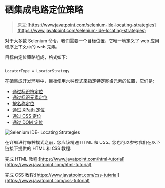 # 硒集成电路定位策略

> 原文:[https://www.javatpoint.com/selenium-ide-locating-strategies](https://www.javatpoint.com/selenium-ide-locating-strategies)

对于大多数 Selenium 命令，我们需要一个目标位置，它唯一地定义了 web 应用程序上下文中的 web 元素。

目标由定位策略组成，格式如下:

```

LocatorType = LocatorStrategy

```

在硒集成开发环境中，目标使用六种模式来指定特定网络元素的位置，它们是:

*   [通过标识符定位](selenium-ide-locating-strategies-by-identifier)
*   [通过标识元素定位](selenium-ide-locating-strategies-by-id)
*   [按名称定位](selenium-ide-locating-strategies-by-name)
*   [通过 XPath 定位](selenium-ide-locating-strategies-by-xpath)
*   [通过 CSS 定位](selenium-ide-locating-strategies-by-css)
*   [通过 DOM 定位](selenium-ide-locating-strategies-by-dom)

![Selenium IDE- Locating Strategies](../Images/b8ff4535343c8bfac442748febeeefc6.png)

在详细进行每种模式之前，您应该精通 HTML 和 CSS。您也可以参考我们在以下链接下提供的 HTML 和 CSS 教程:

完成 HTML 教程:[https://www.javatpoint.com/html-tutorial](https://www.javatpoint.com/html-tutorial)

完成 CSS 教程:[https://www.javatpoint.com/css-tutorial](https://www.javatpoint.com/css-tutorial)